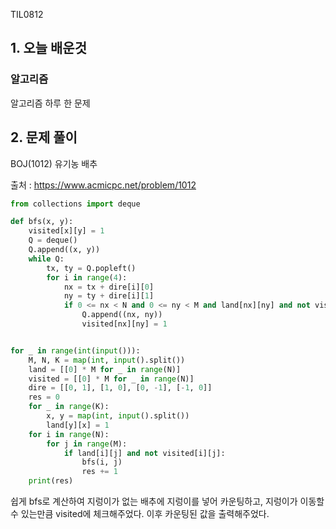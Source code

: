TIL0812

## 1. 오늘 배운것

### 알고리즘



알고리즘 하루 한 문제

## 2. 문제 풀이

BOJ(1012) 유기농 배추



출처 : https://www.acmicpc.net/problem/1012

``````python
from collections import deque

def bfs(x, y):
    visited[x][y] = 1
    Q = deque()
    Q.append((x, y))
    while Q:
        tx, ty = Q.popleft()
        for i in range(4):
            nx = tx + dire[i][0]
            ny = ty + dire[i][1]
            if 0 <= nx < N and 0 <= ny < M and land[nx][ny] and not visited[nx][ny]:
                Q.append((nx, ny))
                visited[nx][ny] = 1


for _ in range(int(input())):
    M, N, K = map(int, input().split())
    land = [[0] * M for _ in range(N)]
    visited = [[0] * M for _ in range(N)]
    dire = [[0, 1], [1, 0], [0, -1], [-1, 0]]
    res = 0
    for _ in range(K):
        x, y = map(int, input().split())
        land[y][x] = 1
    for i in range(N):
        for j in range(M):
            if land[i][j] and not visited[i][j]:
                bfs(i, j)
                res += 1
    print(res)
``````

쉽게 bfs로 계산하여 지렁이가 없는 배추에 지렁이를 넣어 카운팅하고, 지렁이가 이동할수 있는만큼 visited에 체크해주었다. 이후 카운팅된 값을 출력해주었다.


